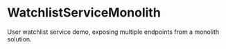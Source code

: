 # WatchlistServiceMonolith
User watchlist service demo, exposing multiple endpoints from a monolith solution.
